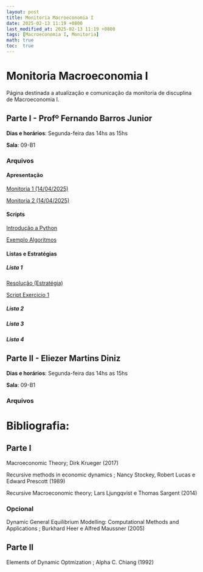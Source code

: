 ```yaml
---
layout: post
title: Monitoria Macroeconomia I
date: 2025-02-13 11:19 +0800
last_modified_at: 2025-02-13 11:19 +0800
tags: [Macroeconomia I, Monitoria]
math: true
toc:  true
---
```


# Monitoria Macroeconomia I

Página destinada a atualização e comunicação da monitoria de discuplina de Macroeconomia I.

## Parte I - Profº Fernando Barros Junior

**Dias e horários**: Segunda-feira das 14hs as 15hs

**Sala**: 09-B1

### Arquivos

#### Apresentação

[Monitoria 1 (14/04/2025)](/pdf/Monitoria_1_Macro_I.pdf)

[Monitoria 2 (14/04/2025)](/pdf/Monitoria_2_Macro_I.pdf)

#### Scripts

[Introdução a Python](/ex_scripts/Monitoria_Introdutória.ipynb)

[Exemplo Algoritmos](/ex_scripts/01_Exemplos_Algoritmos.py)

#### Listas e Estratégias

##### Lista 1

[Resolução (Estratégia)](/pdf/Estrategia_lista_I.pdf)

[Script Exercicio 1](/ex_scripts/lista_1.py)

##### Lista 2

##### Lista 3

##### Lista 4

## Parte II - Eliezer Martins Diniz

**Dias e horários**: Segunda-feira das 14hs as 15hs

**Sala**: 09-B1

### Arquivos


# Bibliografia:

## Parte I

Macroeconomic Theory; Dirk Krueger (2017)

Recursive methods in economic dynamics ; Nancy Stockey, Robert Lucas e Edward Prescott (1989)

Recursive Macroeconomic theory; Lars Ljungqvist e Thomas Sargent (2014)

### Opcional

Dynamic General Equilibrium Modelling: Computational Methods and Applications ; Burkhard Heer e Alfred Maussner (2005)

## Parte II

Elements of Dynamic Optmization ; Alpha C. Chiang (1992)








